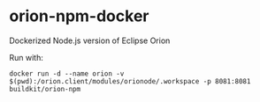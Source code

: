 # orion-npm-docker
Dockerized Node.js version of Eclipse Orion

Run with:
```
docker run -d --name orion -v $(pwd):/orion.client/modules/orionode/.workspace -p 8081:8081 buildkit/orion-npm
```
